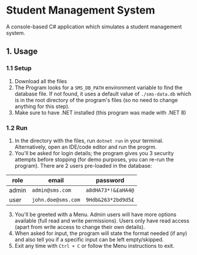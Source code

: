 # Student Management System

A console-based C# application which simulates a student management system.

## 1. Usage

### 1.1 Setup

1. Download all the files
2. The Program looks for a `SMS_DB_PATH` environment variable to find the database file. If not found, it uses a default value of `./sms-data.db` which is in the root directory of the program's files (so no need to change anything for this step).
3. Make sure to have .NET installed (this program was made with .NET 8)

### 1.2 Run

1.  In the directory with the files, run `dotnet run` in your terminal. Alternatively, open an IDE/code editor and run the progrm.
2.  You'll be asked for login details; the program gives you 3 security attempts before stopping (for demo purposes, you can re-run the program). There are 2 users pre-loaded in the database:

| role  | email              | password           |
| ----- | ------------------ | ------------------ |
| admin | `admin@sms.com`    | `a8dHA73*!&£aHA4@` |
| user  | `john.doe@sms.com` | `9Hdb&263*2bd9d5£` |

3. You'll be greeted with a Menu. Admin users will have more options available (full read and write permissions). Users only have read access (apart from write access to change their own details).
4. When asked for input, the program will state the format needed (if any) and also tell you if a specific input can be left empty/skipped.
5. Exit any time with `Ctrl + C` or follow the Menu instructions to exit.
